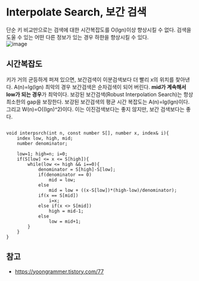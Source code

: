 # Interpolate Search, 보간 검색
단순 키 비교만으로는 검색에 대한 시간복잡도를 O(lgn)이상 향상시킬 수 없다. 검색을 도울 수 있는 어떤 다른 정보가 있는 경우 하한을 향상시킬 수 있다.<br>
![image](https://user-images.githubusercontent.com/74875490/173378756-2efe1cb8-7983-4fc0-9deb-78ab7f7ae8f6.png)<br>

## 시간복잡도
키가 거의 균등하게 퍼져 있으면, 보간검색이 이분검색보다 더 빨리 x의 위치를 찾아낸다.
A(n)=lg(lgn)
최악의 경우 보간검색은 순차검색이 되어 버린다. <b>mid가 계속해서 low가 되는 경우</b>가 최악이다. 보강된 보간검색(Robust Interpolation Search)는 항상 최소한의 gap을 보장한다.
보강된 보간검색의 평균 시간 복잡도는 A(n)=lg(lgn)이다. 그리고 W(n)=O((lgn)^2)이다.
이는 이진검색보다는 좋지 않지만, 보간 검색보다는 좋다.

<pre><code>
void interpsrch(int n, const number S[], number x, index& i){
    index low, high, mid;
    number denominator;

    low=1; high=n; i=0;
    if(S[low] <= x <= S[high]){
        while(low <= high && i==0){
            denominator = S[high]-S[low];
            if(denominator == 0)
                mid = low;
            else
                mid = low + ((x-S[low])*(high-low)/denominator);
            if(x == S[mid])
                i=x;
            else if(x <> S[mid])
                high = mid-1;
            else
                low = mid+1;
        }
    }
}
</code></pre>

## 참고
- https://yoongrammer.tistory.com/77
